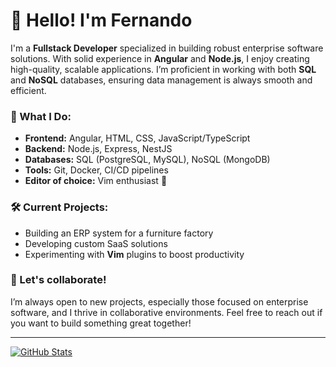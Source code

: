 # 👋 Hello! I'm Fernando

I'm a **Fullstack Developer** specialized in building robust enterprise software solutions. With solid experience in **Angular** and **Node.js**, I enjoy creating high-quality, scalable applications. I’m proficient in working with both **SQL** and **NoSQL** databases, ensuring data management is always smooth and efficient.

### 🚀 What I Do:
- **Frontend:** Angular, HTML, CSS, JavaScript/TypeScript
- **Backend:** Node.js, Express, NestJS
- **Databases:** SQL (PostgreSQL, MySQL), NoSQL (MongoDB)
- **Tools:** Git, Docker, CI/CD pipelines
- **Editor of choice:** Vim enthusiast 🚀

### 🛠️ Current Projects:
- Building an ERP system for a furniture factory
- Developing custom SaaS solutions
- Experimenting with **Vim** plugins to boost productivity

### 🤝 Let's collaborate!
I’m always open to new projects, especially those focused on enterprise software, and I thrive in collaborative environments. Feel free to reach out if you want to build something great together!

---

[![GitHub Stats](https://github-readme-stats.vercel.app/api?username=killoconq&show_icons=true)](https://github.com/killoconq)

